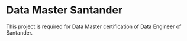 # Data Master Santander

This project is required for Data Master certification of Data Engineer of Santander.